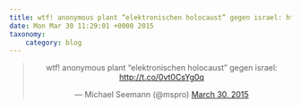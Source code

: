 ```yaml
---
title: wtf! anonymous plant “elektronischen holocaust” gegen israel: http://t.co/0vt0CsYg0q
date: Mon Mar 30 11:29:01 +0000 2015
taxonomy:
    category: blog
---
```

<blockquote class="twitter-tweet" align="center" width="350"><p lang="de" dir="ltr">wtf! anonymous plant “elektronischen holocaust” gegen israel: <a href="http://t.co/0vt0CsYg0q">http://t.co/0vt0CsYg0q</a></p>&mdash; Michael Seemann (@mspro) <a href="https://twitter.com/mspro/status/582495688178663424">March 30, 2015</a></blockquote>
